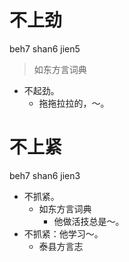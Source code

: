 

# 不上劲
beh7 shan6 jien5
> 如东方言词典
- 不起劲。
  - 拖拖拉拉的，～。



# 不上紧
beh7 shan6 jien3
+ 不抓紧。
  * 如东方言词典
    - 他做活技总是～。
+ 不抓紧：他学习～。
  * 泰县方言志
